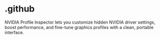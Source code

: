 # .github
NVIDIA Profile Inspector lets you customize hidden NVIDIA driver settings, boost performance, and fine-tune graphics profiles with a clean, portable interface.
